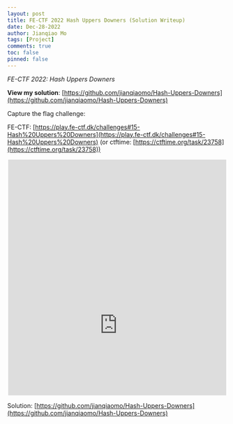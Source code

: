 ```yaml
---
layout: post
title: FE-CTF 2022 Hash Uppers Downers (Solution Writeup)
date: Dec-28-2022
author: Jianqiao Mo
tags: [Project]
comments: true
toc: false
pinned: false
---
```


_FE-CTF 2022: Hash Uppers Downers_

**View my solution**: [https://github.com/jianqiaomo/Hash-Uppers-Downers](https://github.com/jianqiaomo/Hash-Uppers-Downers)

Capture the flag challenge: 

FE-CTF: [https://play.fe-ctf.dk/challenges#15-Hash%20Uppers%20Downers](https://play.fe-ctf.dk/challenges#15-Hash%20Uppers%20Downers)
(or ctftime: [https://ctftime.org/task/23758](https://ctftime.org/task/23758))

<div style="overflow: hidden; margin: 15px auto; width: 500px; height: 540px;">
<iframe scrolling="no" src="https://play.fe-ctf.dk/challenges#15-Hash%20Uppers%20Downers" style="border: 0px none; margin-left: -75px; height: 812px; margin-top: -27px; width: 650px;">
</iframe>
</div>


Solution: [https://github.com/jianqiaomo/Hash-Uppers-Downers](https://github.com/jianqiaomo/Hash-Uppers-Downers)

